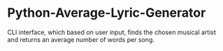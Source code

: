 # Python-Average-Lyric-Generator
CLI interface, which based on user input, finds the chosen musical artist and returns an average number of words per song.  
